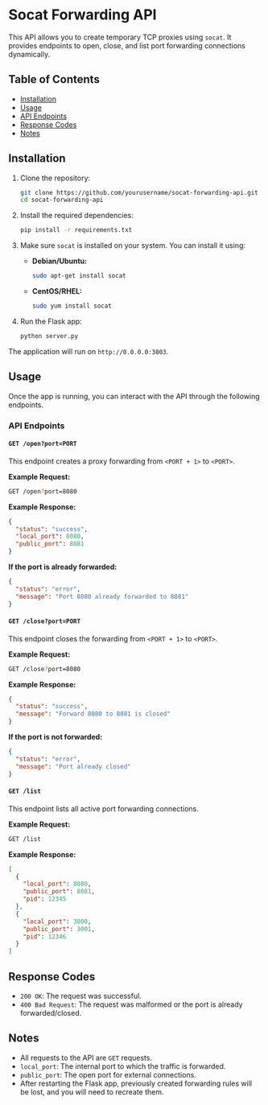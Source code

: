 
# Socat Forwarding API

This API allows you to create temporary TCP proxies using `socat`. It provides endpoints to open, close, and list port forwarding connections dynamically.

## Table of Contents
- [Installation](#installation)
- [Usage](#usage)
- [API Endpoints](#api-endpoints)
- [Response Codes](#response-codes)
- [Notes](#notes)

## Installation

1. Clone the repository:

    ```bash
    git clone https://github.com/yourusername/socat-forwarding-api.git
    cd socat-forwarding-api
    ```

2. Install the required dependencies:

    ```bash
    pip install -r requirements.txt
    ```

3. Make sure `socat` is installed on your system. You can install it using:

    - **Debian/Ubuntu:**
        ```bash
        sudo apt-get install socat
        ```

    - **CentOS/RHEL:**
        ```bash
        sudo yum install socat
        ```

4. Run the Flask app:

    ```bash
    python server.py
    ```

The application will run on `http://0.0.0.0:3003`.

## Usage

Once the app is running, you can interact with the API through the following endpoints.

### API Endpoints

#### `GET /open?port=PORT`

This endpoint creates a proxy forwarding from `<PORT + 1>` to `<PORT>`.

**Example Request:**

```bash
GET /open?port=8080
```

**Example Response:**

```json
{
  "status": "success",
  "local_port": 8080,
  "public_port": 8081
}
```

**If the port is already forwarded:**

```json
{
  "status": "error",
  "message": "Port 8080 already forwarded to 8081"
}
```

#### `GET /close?port=PORT`

This endpoint closes the forwarding from `<PORT + 1>` to `<PORT>`.

**Example Request:**

```bash
GET /close?port=8080
```

**Example Response:**

```json
{
  "status": "success",
  "message": "Forward 8080 to 8081 is closed"
}
```

**If the port is not forwarded:**

```json
{
  "status": "error",
  "message": "Port already closed"
}
```

#### `GET /list`

This endpoint lists all active port forwarding connections.

**Example Request:**

```bash
GET /list
```

**Example Response:**

```json
[
  {
    "local_port": 8080,
    "public_port": 8081,
    "pid": 12345
  },
  {
    "local_port": 3000,
    "public_port": 3001,
    "pid": 12346
  }
]
```

## Response Codes

- `200 OK`: The request was successful.
- `400 Bad Request`: The request was malformed or the port is already forwarded/closed.

## Notes

- All requests to the API are `GET` requests.
- `local_port`: The internal port to which the traffic is forwarded.
- `public_port`: The open port for external connections.
- After restarting the Flask app, previously created forwarding rules will be lost, and you will need to recreate them.
